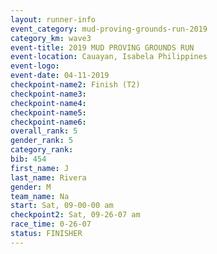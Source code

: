 ```yaml
---
layout: runner-info 
event_category: mud-proving-grounds-run-2019 
category_km: wave3 
event-title: 2019 MUD PROVING GROUNDS RUN 
event-location: Cauayan, Isabela Philippines 
event-logo: 
event-date: 04-11-2019 
checkpoint-name2: Finish (T2) 
checkpoint-name3: 
checkpoint-name4: 
checkpoint-name5: 
checkpoint-name6: 
overall_rank: 5
gender_rank: 5
category_rank: 
bib: 454
first_name: J
last_name: Rivera
gender: M
team_name: Na
start: Sat, 09-00-00 am
checkpoint2: Sat, 09-26-07 am
race_time: 0-26-07
status: FINISHER
---
```

